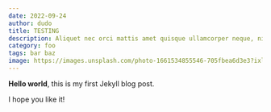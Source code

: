 ```yaml
---
date: 2022-09-24
author: dudo
title: TESTING
description: Aliquet nec orci mattis amet quisque ullamcorper neque, nibh sem. At arcu, sit dui mi, nibh dui, diam eget aliquam. Quisque id at vitae feugiat egestas ac. Diam nulla orci at in viverra scelerisque eget. Eleifend egestas fringilla sapien.
category: foo
tags: bar baz
image: https://images.unsplash.com/photo-1661534855546-705fbea6d3e3?ixlib=rb-1.2.1&ixid=MnwxMjA3fDB8MHxwaG90by1wYWdlfHx8fGVufDB8fHx8&auto=format&fit=crop&w=2232&q=80
---
```


**Hello world**, this is my first Jekyll blog post.

I hope you like it!
